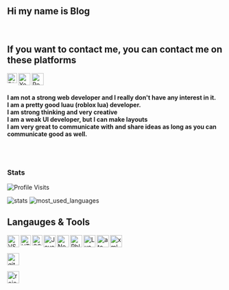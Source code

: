 <!-- heading -->
<h2 allign="center">Hi my name is Blog</h2>
</br>

<!-- contact -->
## If you want to contact me, you can contact me on these platforms

<a href="https://discord.com/users/760301818243842108"><img align="left" alt="Discord" width="23px" src="https://raw.githubusercontent.com/peterthehan/peterthehan/master/assets/discord.svg" /></a>

<a href="https://www.youtube.com/channel/UCgc17VJDBPHNOaQJ1PREECA"><img align="left" alt="YouTube" width="28px" src="https://cdn.discordapp.com/attachments/825045889449066498/825063511054614559/YouTube-Emblem.png" /></a>

<a href="https://www.roblox.com/users/665915051/profile"><img align="left" alt="Roblox" width="28px" src="https://cdn.discordapp.com/attachments/401509972049002506/827914019293757460/0eeeb19633422b1241f4306419a0f15f39d58de9.png" /></a>

</br>
</br>

<!-- info -->
<p>
  <strong>
    I am not a strong web developer and I really don't have any interest in it.
    </br>
    I am a pretty good luau (roblox lua) developer.
    </br>
    I am strong thinking and very creative
    </br>
    I am a weak UI developer, but I can make layouts
    </br>
    I am very great to communicate with and share ideas as long as you can communicate good as well.
  </strong>
</p>
</br>

<!-- something later -->

</br>

<!-- stats -->
### Stats
![Profile Visits](https://komarev.com/ghpvc/?username=shinyish&color=green&label=Profile-Visits&width=26px)

![stats](https://github-readme-stats.vercel.app/api?username=shinyish&show_icons=true&theme=tokyonight)
![most_used_languages](https://github-readme-stats.vercel.app/api/top-langs?username=shinyish&show_icons=true&theme=tokyonight&layout=compact) 

<!-- languages and tools and stuff -->

<!-- ()
for future reference

<a href="website"><img align="left" alt="VScode" width="28px" src="image" /></a> 

-->

## Langauges & Tools 
<!-- VSCODE -->
<a href="https://code.visualstudio.com/"><img align="left" alt="VScode" width="28px" src="https://cdn.discordapp.com/attachments/809031839032672327/813042483814596618/777960436187398168.png" /></a> 

<!-- HTML -->
<a href="https://html.com/"><img align="left" alt="HTML" width="24px" src="https://cdn.discordapp.com/attachments/809031839032672327/814495978413490206/813909686449078353.png" /></a>

<!-- CSS -->
<a href="https://www.w3schools.com/css/css_intro.asp"><img align="left" alt="CSS" width="24px" src="https://cdn.discordapp.com/attachments/809031839032672327/814495960231051285/813909685542584321.png" /></a>

<!-- JAVASCRIPT -->
<a href="https://www.javascript.com/"><img align="left" alt="Java Script" width="28px" src="https://cdn.discordapp.com/attachments/809031839032672327/813041368371822632/584735430763741202.png" /></a>

<!-- NODE.JS -->
<a href="https://nodejs.org/en/"><img align="left" alt="NodeJS" width="28px" src="https://cdn.discordapp.com/attachments/809031839032672327/813041964546785280/PikPng.com_js-logo-png_4309640.png" /></a>

<!-- ROBLOX STUDIO -->
<a href="https://www.roblox.com/create"><img align="left" alt="RblxStudio" width="28px" src="https://cdn.discordapp.com/attachments/825045889449066498/825060805811896410/340.png" /></a>

<!-- LUA -->
<a href="https://www.lua.org/"><img align="left" alt="Lua" width="28px" src="https://cdn.discordapp.com/attachments/825045889449066498/825066179793911878/1200px-Lua-Logo.png" /></a>
<!-- ATOM -->
<a href="https://atom.io/"><img align="left" alt="atom" width="28px" src="https://cdn.discordapp.com/attachments/782651195311259661/841330417411162112/atom-logo.png"/></a>
<!-- XML -->
<a href="https://www.xml.com/"><img allign="left" alt="xml" width="28px" src="https://cdn.iconscout.com/icon/free/png-512/xml-file-2330558-1950399.png"/></a>
<!-- Git -->
<a href="https://git-scm.com/"><img allign="left" alt="git" width="28px" src="https://git-scm.com/images/logos/downloads/Git-Icon-1788C.png"/></a>
<!-- Rojo -->
<a href="https://rojo.space/"><img allign="left" alt="rojo" width="28px" src="https://rojo.space/static/logo-512-258e64db24b3d9db3e912f6f8fce5af6.png"/></a>
